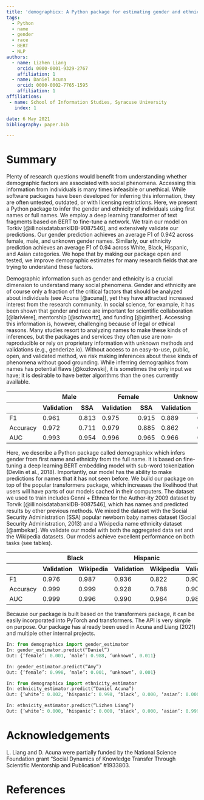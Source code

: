 ```yaml
---
title: 'demographicx: A Python package for estimating gender and ethnicity using deep learning transformers'
tags:
  - Python
  - name
  - gender
  - race
  - BERT
  - NLP
authors:
  - name: Lizhen Liang
    orcid: 0000-0001-9329-2767
    affiliation: 1 
  - name: Daniel Acuna
    orcid: 0000-0002-7765-1595
    affiliation: 1
affiliations:
 - name: School of Information Studies, Syracuse University
   index: 1

date: 6 May 2021
bibliography: paper.bib

---
```


# Summary

Plenty of research questions would benefit from understanding whether demographic factors are associated with social phenomena. Accessing this information from individuals is many times infeasible or unethical. While software packages have been developed for inferring this information, they are often untested, outdated, or with licensing restrictions. Here, we present a Python package to infer the gender and ethnicity of individuals using first names or full names. We employ a deep learning transformer of text fragments based on BERT  to fine-tune a network. We train our model on Torkiv [@illinoisdatabankIDB-9087546], and extensively validate our predictions. Our gender prediction achieves an average F1 of 0.942 across female, male, and unknown gender names. Similarly, our ethnicity prediction achieves an average F1 of 0.94 across White, Black, Hispanic, and Asian categories. We hope that by making our package open and tested, we improve demographic estimates for many research fields that are trying to understand these factors.

Demographic information such as gender and ethnicity is a crucial dimension to understand many social phenomena. Gender and ethnicity are of course only a fraction of the critical factors that should be analyzed about individuals (see Acuna [@acuna]), yet they have attracted increased interest from the research community. In social science, for example, it has been shown that gender and race are important for scientific collaboration [@lariviere], mentorship [@schwartz], and funding [@ginther]. Accessing this information is, however, challenging because of legal or ethical reasons. Many studies resort to analyzing names to make these kinds of inferences, but the packages and services they often use are non-reproducible or rely on proprietary information with unknown methods and validations (e.g., genderize.io). Without access to an easy-to-use, public, open, and validated method, we risk making inferences about these kinds of phenomena without good grounding. While inferring demographics from names has potential flaws [@kozlowski], it is sometimes the only input we have; it is desirable to have better algorithms than the ones currently available.



<table>
    <thead>
        <tr>
            <th>       </th>
            <th colspan=2>Male</th>
            <th colspan=2>Female</th>
            <th colspan=2>Unknown</th>
        </tr>
        <tr>
            <th>       </th>
            <th colspan=1>Validation</th>
            <th colspan=1>SSA</th>
            <th colspan=1>Validation</th>
            <th colspan=1>SSA</th>
            <th colspan=1>Validation</th>
            <th colspan=1>SSA</th>
        </tr>
    </thead>
    <tbody>
        <tr>
            <td>F1</td>
            <td>0.961</td>
            <td>0.813</td>
            <td>0.975</td>
            <td>0.915</td>
            <td>0.889</td>
            <td>0.504</td>
        </tr>
        <tr>
            <td>Accuracy</td>
            <td>0.972</td>
            <td>0.711</td>
            <td>0.979</td>
            <td>0.885</td>
            <td>0.862</td>
            <td>0.664</td>
        </tr>
        <tr>
            <td>AUC</td>
            <td>0.993</td>
            <td>0.954</td>
            <td>0.996</td>
            <td>0.965</td>
            <td>0.966</td>
            <td>0.860</td>
        </tr>
    </tbody>
</table> 

  

Here, we describe a Python package called demographicx which infers gender from first name and ethnicity from the full name. It is based on fine-tuning a deep learning BERT embedding model with sub-word tokenization (Devlin et al., 2018). Importantly, our model has the ability to make predictions for names that it has not seen before. We build our package on top of the popular transformers package, which increases the likelihood that users will have parts of our models cached in their computers. The dataset we used to train includes Genni + Ethnea for the Author-ity 2009 dataset by Torvik [@illinoisdatabankIDB-9087546], which has names and predicted results by other previous methods. We mixed the dataset with the Social Security Administration (SSA) popular newborn baby names dataset (Social Security Administration, 2013) and a Wikipedia name ethnicity dataset [@ambekar]. We validate our model with both the aggregated data set and the Wikipedia datasets. Our models achieve excellent performance on both tasks (see tables).

<table>
    <thead>
        <tr>
            <th>       </th>
            <th colspan=2>Black</th>
            <th colspan=2>Hispanic</th>
            <th colspan=2>White</th>
            <th colspan=2>Asian</th>
        </tr>
        <tr>
            <th>       </th>
            <th colspan=1>Validation</th>
            <th colspan=1>Wikipedia</th>
            <th colspan=1>Validation</th>
            <th colspan=1>Wikipedia</th>
            <th colspan=1>Validation</th>
            <th colspan=1>Wikipedia</th>
        </tr>
    </thead>
    <tbody>
        <tr>
            <td>F1</td>
            <td>0.976</td>
            <td>0.987</td>
            <td>0.936</td>
            <td>0.822</td>
            <td>0.907</td>
            <td>0.850</td>
            <td>0.941</td>
            <td>0.859</td>
        </tr>
        <tr>
            <td>Accuracy</td>
            <td>0.999</td>
            <td>0.999</td>
            <td>0.928</td>
            <td>0.788</td>
            <td>0.902</td>
            <td>0.856</td>
            <td>0.931</td>
            <td>0.843</td>
        </tr>
        <tr>
            <td>AUC</td>
            <td>0.999</td>
            <td>0.996</td>
            <td>0.990</td>
            <td>0.964</td>
            <td>0.983</td>
            <td>0.963</td>
            <td>0.989</td>
            <td>0.962</td>
        </tr>
    </tbody>
</table> 

Because our package is built based on the transformers package, it can be easily incorporated into PyTorch and transformers. The API is very simple on purpose. Our package has already been used in Acuna and Liang (2021) and multiple other internal projects.
``` python
In: from demographicx import gender_estimator
In: gender_estimator.predict(“Daniel”)
Out: {‘female’: 0.001, ‘male’: 0.988, ‘unknown’, 0.011}

In: gender_estimator.predict(“Amy”)
Out: {‘female’: 0.998, ‘male’: 0.001, ‘unknown’, 0.001}

In: from demographicx import ethnicity_estimator
In: ethnicity_estimator.predict(“Daniel Acuna”)
Out: {‘white’: 0.002, ‘hispanic’: 0.998, ‘black’, 0.000, ‘asian’: 0.000}

In: ethnicity_estimator.predict(“Lizhen Liang”)
Out: {‘white’: 0.000, ‘hispanic’: 0.000, ‘black’, 0.000, ‘asian’: 0.999}
```

# Acknowledgements

L. Liang and D. Acuna were partially funded by the National Science Foundation grant “Social Dynamics of Knowledge Transfer Through Scientific Mentorship and Publication” #1933803.  

# References